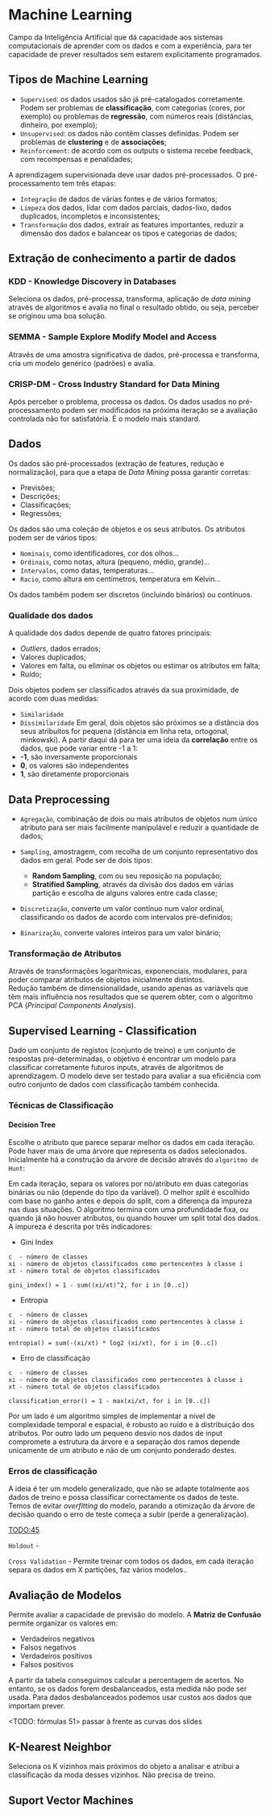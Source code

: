 # Machine Learning

Campo da Inteligência Artificial que dá capacidade aos sistemas computacionais de aprender com os dados e com a experiência, para ter capacidade de prever resultados sem estarem explicitamente programados.

## Tipos de Machine Learning

- `Supervised`: os dados usados são já pré-catalogados corretamente. Podem ser problemas de **classificação**, com categorias (cores, por exemplo) ou problemas de **regressão**, com números reais (distâncias, dinheiro, por exemplo);
- `Unsupervised`: os dados não contêm classes definidas. Podem ser problemas de **clustering** e de **associações**;
- `Reinforcement`: de acordo com os outputs o sistema recebe feedback, com recompensas e penalidades;

A aprendizagem supervisionada deve usar dados pré-processados. O pré-processamento tem três etapas:
- `Integração` de dados de várias fontes e de vários formatos;
- `Limpeza` dos dados, lidar com dados parciais, dados-lixo, dados duplicados, incompletos e inconsistentes;
- `Transformação` dos dados, extrair as features importantes, reduzir a dimensão dos dados e balancear os tipos e categorias de dados;

## Extração de conhecimento a partir de dados

### KDD - Knowledge Discovery in Databases

Seleciona os dados, pré-processa, transforma, aplicação de *data mining* através de algoritmos e avalia no final o resultado obtido, ou seja, perceber se originou uma boa solução.

### SEMMA - Sample Explore Modify Model and Access

Através de uma amostra significativa de dados, pré-processa e transforma, cria um modelo genérico (padrões) e avalia.

###  CRISP-DM - Cross Industry Standard for Data Mining

Após perceber o problema, processa os dados. Os dados usados no pré-processamento podem ser modificados na próxima iteração se a avaliação controlada não for satisfatória. É o modelo mais standard.

## Dados

Os dados são pré-processados (extração de features, redução e normalização), para que a etapa de *Data Mining* possa garantir corretas:
- Previsões;
- Descrições;
- Classificações;
- Regressões;

Os dados são uma coleção de objetos e os seus atributos. Os atributos podem ser de vários tipos:
- `Nominais`, como identificadores, cor dos olhos...
- `Ordinais`, como notas, altura (pequeno, médio, grande)...
- `Intervalos`, como datas, temperaturas...
- `Racio`, como altura em centímetros, temperatura em Kelvin...

Os dados também podem ser discretos (incluindo binários) ou contínuos.

### Qualidade dos dados

A qualidade dos dados depende de quatro fatores principais:
- *Outliers*, dados errados;
- Valores duplicados;
- Valores em falta, ou eliminar os objetos ou estimar os atributos em falta;
- Ruído;

Dois objetos podem ser classificados através da sua proximidade, de acordo com duas medidas:
- `Similaridade`
- `Dissimilaridade`
Em geral, dois objetos são próximos se a distância dos seus atribuitos for pequena (distância em linha reta, ortogonal, minkowski). A partir daqui dá para ter uma ideia da **correlação** entre os dados, que pode variar entre -1 a 1:
- **-1**, são inversamente proporcionais
- **0**, os valores são independentes
- **1**, são diretamente proporcionais 

## Data Preprocessing

- `Agregação`, combinação de dois ou mais atributos de objetos num único atributo para ser mais facilmente manipulável e reduzir a quantidade de dados;

- `Sampling`, amostragem, com recolha de um conjunto representativo dos dados em geral. Pode ser de dois tipos:
    - **Random Sampling**, com ou seu reposição na população;
    - **Stratified Sampling**, através da divisão dos dados em várias partição e escolha de alguns valores entre cada classe;

- `Discretização`, converte um valor contínuo num valor ordinal, classificando os dados de acordo com intervalos pré-definidos;

- `Binarização`, converte valores inteiros para um valor binário;

### Transformação de Atributos

Através de transformações logarítmicas, exponenciais, modulares, para poder comparar atributos de objetos inicialmente distintos. <br>
Redução também de dimensionalidade, usando apenas as variávels que têm mais influência nos resultados que se querem obter, com o algoritmo PCA (*Principal Components Analysis*).

## Supervised Learning - Classification

Dado um conjunto de registos (conjunto de treino) e um conjunto de respostas pré-determinadas, o objetivo é encontrar um modelo para classificar corretamente futuros inputs, através de algoritmos de aprendizagem. O modelo deve ser testado para avaliar a sua eficiência com outro conjunto de dados com classificação também conhecida.

### Técnicas de Classificação

#### Decision Tree

Escolhe o atributo que parece separar melhor os dados em cada iteração. Pode haver mais de uma árvore que representa os dados selecionados. Inicialmente há a construção da árvore de decisão através do `algoritmo de Hunt`:

Em cada iteração, separa os valores por nó/atributo em duas categorias binárias ou não (depende do tipo da variável). O melhor *split* é escolhido com base no ganho antes e depois do split, com a diferença da impureza nas duas situações. O algoritmo termina com uma profundidade fixa, ou quando já não houver atributos, ou quando houver um split total dos dados. A impureza é descrita por três indicadores:

- Gini Index

```note
c  - número de classes
xi - número de objetos classificados como pertencentes à classe i
xt - número total de objetos classificados

gini_index() = 1 - sum((xi/xt)^2, for i in [0..c])
```

- Entropia

```note
c  - número de classes
xi - número de objetos classificados como pertencentes à classe i
xt - número total de objetos classificados

entropia() = sum(-(xi/xt) * log2 (xi/xt), for i in [0..c])
```

- Erro de classificação

```note
c  - número de classes
xi - número de objetos classificados como pertencentes à classe i
xt - número total de objetos classificados

classification_error() = 1 - max(xi/xt, for i in [0..c])
```

Por um lado é um algoritmo simples de implementar a nível de complexidade temporal e espacial, é robusto ao ruído e à distribuição dos atributos. Por outro lado um pequeno desvio nos dados de input compromete a estrutura da árvore e a separação dos ramos depende unicamente de um atributo e não de um conjunto ponderado destes.

### Erros de classificação

A ideia é ter um modelo generalizado, que não se adapte totalmente aos dados de treino e possa classificar correctamente os dados de teste. Temos de evitar *overfitting* do modelo, parando a otimização da árvore de decisão quando o erro de teste começa a subir (perde a generalização).

<TODO:45>

`Holdout` - 

`Cross Validation` - Permite treinar com todos os dados, em cada iteração separa os dados em X partições, faz vários modelos..

## Avaliação de Modelos

Permite avaliar a capacidade de previsão do modelo. A **Matriz de Confusão** permite organizar os valores em:
- Verdadeiros negativos
- Falsos negativos
- Verdadeiros positivos
- Falsos positivos

A partir da tabela conseguimos calcular a percentagem de acertos. No entanto, se os dados forem desbalanceados, esta medida não pode ser usada. Para dados desbalanceados podemos usar custos aos dados que importam prever.

<TODO: fórmulas 51> passar à frente as curvas dos slides

## K-Nearest Neighbor

Seleciona os K vizinhos mais próximos do objeto a analisar e atribui a classificação da moda desses vizinhos. Não precisa de treino.

## Suport Vector Machines

<TODO>

##

<TODO>